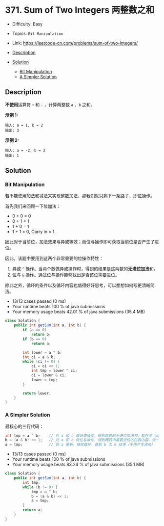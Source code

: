 <!-- omit in toc -->
# 371. Sum of Two Integers 两整数之和

- Difficulty: Easy
- Topics: `Bit Manipulation`
- Link: https://leetcode-cn.com/problems/sum-of-two-integers/

- [Description](#description)
- [Solution](#solution)
  - [Bit Manipulation](#bit-manipulation)
  - [A Simpler Solution](#a-simpler-solution)

## Description

**不使用**运算符 `+` 和 `-` ，计算两整数 `a` 、`b` 之和。

**示例 1:**

```
输入: a = 1, b = 2
输出: 3
```

**示例 2:**

```
输入: a = -2, b = 3
输出: 1
```

## Solution

### Bit Manipulation

若不能使用加法和减法来实现整数加法，那我们就只剩下一条路了，即位操作。

首先我们来回顾一下位加法：

- 0 + 0 = 0
- 0 + 1 = 1
- 1 + 0 = 1
- 1 + 1 = 0, Carry in = 1.

因此对于当前位，加法效果与异或等效；而位与操作即可获取当前位是否产生了进位。

因此，该题中要用到这两个非常重要的位操作特性：

1. 异或 `^` 操作。当两个数做异或操作时，得到的结果是这两数的**无进位加法**和。
2. 位与 `&` 操作。通过位与操作能够找出是否该位需要进位。

除此之外，循环的条件以及循环内容也值得好好思考，可以想想如何写更清晰简洁。

- 13/13 cases passed (0 ms)
- Your runtime beats 100 % of java submissions
- Your memory usage beats 42.01 % of java submissions (35.4 MB)

```java
class Solution {
    public int getSum(int a, int b) {
        if (a == 0)
            return b;
        if (b == 0)
            return a;

        int lower = a ^ b;
        int ci = a & b;
        while (ci != 0) {
            ci = ci << 1;
            int tmp = lower ^ ci;
            ci = lower & ci;
            lower = tmp;
        }

        return lower;
    }
}
```

### A Simpler Solution

最核心的三行代码：

```java
int tmp = a ^ b;	// 对 a 和 b 做异或操作，得到两数的无进位加法和，暂存至 tmp 中（因为接下来我们还需要使用原来的 a 值）
b = (a & b) << 1;	// 对 a 和 b 做位与操作，得到两数中需要进位的位数内容，做一次左移（即为进位），并更新 b
a = tmp;			// 将 a 更新，继续循环，直到 b 为 0 结束（不再产生进位）
```

- 13/13 cases passed (0 ms)
- Your runtime beats 100 % of java submissions
- Your memory usage beats 83.24 % of java submissions (35.1 MB)

```java
class Solution {
    public int getSum(int a, int b) {
        int tmp;
        while (b != 0) {
            tmp = a ^ b;
            b = (a & b) << 1;
            a = tmp;
        }
        return a;
    }
}
```